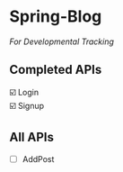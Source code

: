 # Spring-Blog

*For Developmental Tracking* 

## Completed APIs

☑️ Login <br/>
☑️ Signup <br/>

## All APIs

- [ ] AddPost

